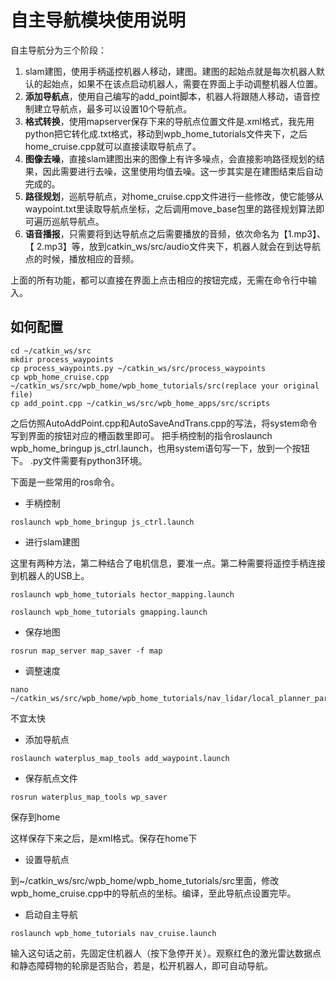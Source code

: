 # 自主导航模块使用说明

自主导航分为三个阶段：

1. slam建图，使用手柄遥控机器人移动，建图。建图的起始点就是每次机器人默认的起始点，如果不在该点启动机器人，需要在界面上手动调整机器人位置。
2. **添加导航点**，使用自己编写的add_point脚本，机器人将跟随人移动，语音控制建立导航点，最多可以设置10个导航点。
3. **格式转换**，使用mapserver保存下来的导航点位置文件是.xml格式，我先用python把它转化成.txt格式，移动到wpb_home_tutorials文件夹下，之后home_cruise.cpp就可以直接读取导航点了。
4. **图像去噪**，直接slam建图出来的图像上有许多噪点，会直接影响路径规划的结果，因此需要进行去噪，这里使用均值去噪。这一步其实是在建图结束后自动完成的。
5. **路径规划**，巡航导航点，对home_cruise.cpp文件进行一些修改，使它能够从waypoint.txt里读取导航点坐标，之后调用move_base包里的路径规划算法即可遍历巡航导航点。
6. **语音播报**，只需要将到达导航点之后需要播放的音频，依次命名为【1.mp3】、【 2.mp3】等，放到catkin_ws/src/audio文件夹下，机器人就会在到达导航点的时候，播放相应的音频。

上面的所有功能，都可以直接在界面上点击相应的按钮完成，无需在命令行中输入。

## 如何配置

~~~
cd ~/catkin_ws/src
mkdir process_waypoints
cp process_waypoints.py ~/catkin_ws/src/process_waypoints
cp wpb_home_cruise.cpp ~/catkin_ws/src/wpb_home/wpb_home_tutorials/src(replace your original file)
cp add_point.cpp ~/catkin_ws/src/wpb_home_apps/src/scripts
~~~

之后仿照AutoAddPoint.cpp和AutoSaveAndTrans.cpp的写法，将system命令写到界面的按钮对应的槽函数里即可。
把手柄控制的指令roslaunch wpb_home_bringup js_ctrl.launch，也用system语句写一下，放到一个按钮下。
.py文件需要有python3环境。

下面是一些常用的ros命令。

- 手柄控制

~~~
roslaunch wpb_home_bringup js_ctrl.launch
~~~

- 进行slam建图

这里有两种方法，第二种结合了电机信息，要准一点。第二种需要将遥控手柄连接到机器人的USB上。

~~~
roslaunch wpb_home_tutorials hector_mapping.launch
~~~

~~~
roslaunch wpb_home_tutorials gmapping.launch
~~~

- 保存地图

~~~
rosrun map_server map_saver -f map
~~~

- 调整速度

~~~
nano ~/catkin_ws/src/wpb_home/wpb_home_tutorials/nav_lidar/local_planner_params.yaml
~~~

不宜太快

- 添加导航点

~~~
roslaunch waterplus_map_tools add_waypoint.launch
~~~

- 保存航点文件

~~~
rosrun waterplus_map_tools wp_saver
~~~

保存到home

这样保存下来之后，是xml格式。保存在home下

- 设置导航点

到~/catkin_ws/src/wpb_home/wpb_home_tutorials/src里面，修改wpb_home_cruise.cpp中的导航点的坐标。编译，至此导航点设置完毕。

- 启动自主导航

~~~
roslaunch wpb_home_tutorials nav_cruise.launch
~~~

输入这句话之前，先固定住机器人（按下急停开关）。观察红色的激光雷达数据点和静态障碍物的轮廓是否贴合，若是，松开机器人，即可自动导航。

